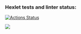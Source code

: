 ### Hexlet tests and linter status:
[![Actions Status](https://github.com/2PizzaOz/frontend-project-46/actions/workflows/hexlet-check.yml/badge.svg)](https://github.com/2PizzaOz/frontend-project-46/actions)

<a href="https://asciinema.org/a/tqvtWa1dVoOnHzlnMPb2bQMjy" target="_blank"><img src="https://asciinema.org/a/tqvtWa1dVoOnHzlnMPb2bQMjy.svg" /></a>
